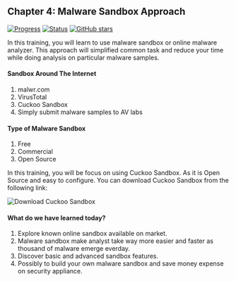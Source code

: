 ## Chapter 4: Malware Sandbox Approach
[![Progress](https://img.shields.io/badge/Progress-20%25-orange.svg)]()
[![Status](https://img.shields.io/badge/Status-Incomplete-orange.svg)]()
[![GitHub stars](https://img.shields.io/github/stars/badges/shields.svg?style=social&label=Star&maxAge=100)]()

In this training, you will learn to use malware sandbox or online malware analyzer. This approach will simplified common task and reduce your time while doing analysis on particular malware samples.

#### Sandbox Around The Internet
  1. malwr.com
  2. VirusTotal
  3. Cuckoo Sandbox
  4. Simply submit malware samples to AV labs

#### Type of Malware Sandbox
  1. Free
  2. Commercial
  3. Open Source

In this training, you will be focus on using Cuckoo Sandbox. As it is Open Source and easy to configure. You can download Cuckoo Sandbox from the following link:

![Download Cuckoo Sandbox](https://img.shields.io/badge/Download-Cuckoo%20Sandbox-brightgreen.svg)

#### What do we have learned today?

  1. Explore known online sandbox available on market.
  2. Malware sandbox make analyst take way more easier and faster as thousand of malware emerge everday.
  3. Discover basic and advanced sandbox features.
  4. Possibly to build your own malware sandbox and save money expense on security appliance.
